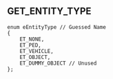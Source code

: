 <h2>GET_ENTITY_TYPE</h2>

```
enum eEntityType // Guessed Name
{
	ET_NONE,
	ET_PED,
	ET_VEHICLE,
	ET_OBJECT,
	ET_DUMMY_OBJECT // Unused
};
```